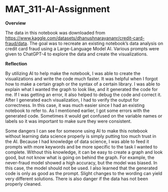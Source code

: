 # MAT_311-AI-Assignment

**Overview**

The data in this notebook was downloaded from https://www.kaggle.com/datasets/dhanushnarayananr/credit-card-fraud/data. The goal was to recreate an existing notebook’s data analysis on credit card fraud using a Large-Language Model AI. Various prompts were given to ChatGPT-4 to explore the data and create the visualizations. 

**Reflection**

By utilizing AI to help make the notebook, I was able to create the visualizations and write the code much faster. It was helpful when I forgot how to make a certain graph or the syntax of a certain library. I was able to explain what I wanted the graph to look like, and it generated the code for me. If I was getting an error, it also helped to debug the code and correct it. After I generated each visualization, I had to verify the output for correctness. In this case, it was much easier since I had an existing notebook to refer to. As I mentioned earlier, I got some errors with the generated code. Sometimes it would get confused on the variable names or labels so it was important to make sure they were consistent. 

Some dangers I can see for someone using AI to make this notebook without learning data science properly is simply putting too much trust in the AI. Because I had knowledge of data science, I was able to feed it prompts with more keywords and be more specific to the task I wanted to complete. Without this knowledge, it can be easy to create a graph and look good, but not know what is going on behind the graph. For example, the never-fraud model showed a high accuracy, but the model was biased. In this case, the model should not be used. I also learned that the generated code is only as good as the prompt. Slight changes to the wording can yield very different solutions. There is also danger if the data has not been properly cleaned.
